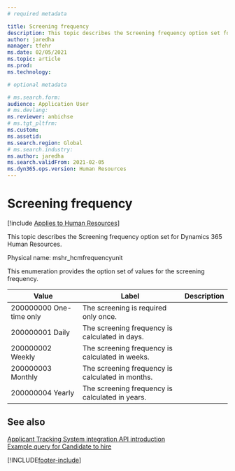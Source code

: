 ```yaml
---
# required metadata

title: Screening frequency
description: This topic describes the Screening frequency option set for Dynamics 365 Human Resources.
author: jaredha
manager: tfehr
ms.date: 02/05/2021
ms.topic: article
ms.prod: 
ms.technology: 

# optional metadata

# ms.search.form: 
audience: Application User
# ms.devlang: 
ms.reviewer: anbichse
# ms.tgt_pltfrm: 
ms.custom: 
ms.assetid: 
ms.search.region: Global
# ms.search.industry: 
ms.author: jaredha
ms.search.validFrom: 2021-02-05
ms.dyn365.ops.version: Human Resources
---
```


# Screening frequency

[!include [Applies to Human Resources](../includes/applies-to-hr.md)]

This topic describes the Screening frequency option set for Dynamics 365 Human Resources.

Physical name: mshr_hcmfrequencyunit

This enumeration provides the option set of values for the screening frequency. 

| Value | Label | Description |
| --- | --- | --- |
| 200000000	One-time only | The screening is required only once. |
| 200000001	Daily | The screening frequency is calculated in days. |
| 200000002	Weekly | The screening frequency is calculated in weeks. |
| 200000003	Monthly | The screening frequency is calculated in months. |
| 200000004	Yearly | The screening frequency is calculated in years. |

## See also

[Applicant Tracking System integration API introduction](hr-admin-integration-ats-api-introduction.md)<br>
[Example query for Candidate to hire](hr-admin-integration-ats-api-candidate-to-hire-example-query.md)



[!INCLUDE[footer-include](../includes/footer-banner.md)]